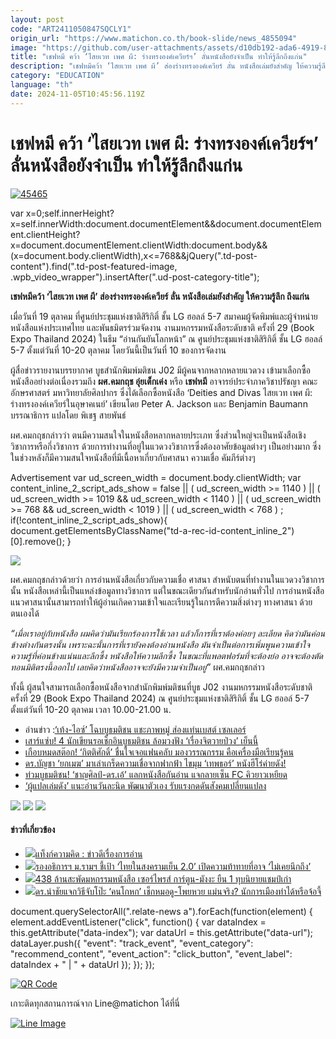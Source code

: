 ```yaml
---
layout: post
code: "ART2411050847SQCLY1"
origin_url: "https://www.matichon.co.th/book-slide/news_4855094"
image: "https://github.com/user-attachments/assets/d10db192-ada6-4919-818c-dba01ce707a8"
title: "เชฟหมี คว้า ‘ไสยเวท เพศ ผี: ร่างทรงองค์เควียร์ฯ’ ลั่นหนังสือยังจำเป็น ทำให้รู้ลึกถึงแก่น"
description: "เชฟหมีคว้า ‘ไสยเวท เพศ ผี’ ส่องร่างทรงองค์เควียร์ ลั่น หนังสือเล่มยังสำคัญ ให้ความรู้ลึก ถึงแก่น"
category: "EDUCATION"
language: "th"
date: 2024-11-05T10:45:56.119Z
---
```


# เชฟหมี คว้า ‘ไสยเวท เพศ ผี: ร่างทรงองค์เควียร์ฯ’ ลั่นหนังสือยังจำเป็น ทำให้รู้ลึกถึงแก่น

[![](https://www.matichon.co.th/wp-content/uploads/2024/10/45465.jpg "45465")](https://www.matichon.co.th/wp-content/uploads/2024/10/45465.jpg)

var x=0;self.innerHeight?x=self.innerWidth:document.documentElement&&document.documentElement.clientHeight?x=document.documentElement.clientWidth:document.body&&(x=document.body.clientWidth),x<=768&&jQuery(".td-post-content").find(".td-post-featured-image, .wpb\_video\_wrapper").insertAfter(".ud-post-category-title");

**เชฟหมีคว้า ‘ไสยเวท เพศ ผี’ ส่องร่างทรงองค์เควียร์ ลั่น หนังสือเล่มยังสำคัญ ให้ความรู้ลึก ถึงแก่น**

เมื่อวันที่ 19 ตุลาคม ที่ศูนย์ประชุมแห่งชาติสิริกิติ์ ชั้น LG ฮอลล์ 5-7 สมาคมผู้จัดพิมพ์และผู้จำหน่ายหนังสือแห่งประเทศไทย และพันธมิตรร่วมจัดงาน งานมหกรรมหนังสือระดับชาติ ครั้งที่ 29 (Book Expo Thailand 2024) ในธีม “อ่านกันยันโลกหน้า” ณ ศูนย์ประชุมแห่งชาติสิริกิติ์ ชั้น LG ฮอลล์ 5-7 ตั้งแต่วันที่ 10-20 ตุลาคม โดยวันนี้เป็นวันที่ 10 ของการจัดงาน

ผู้สื่อข่าวรายงานบรรยากาศ บูธสำนักพิมพ์มติชน J02 มีผู้คนจากหลากหลายแวดวง เข้ามาเลือกซื้อหนังสืออย่างต่อเนื่องรวมถึง **ผศ.คมกฤช อุ่ยเต็กเค่ง** หรือ **เชฟหมี** อาจารย์ประจำภาควิชาปรัชญา คณะอักษรศาสตร์ มหาวิทยาลัยศิลปากร ซึ่งได้เลือกซื้อหนังสือ ‘Deities and Divas ไสยเวท เพศ ผี: ร่างทรงองค์เควียร์ในอุษาคเนย์’ เขียนโดย Peter A. Jackson และ Benjamin Baumann บรรณาธิการ แปลโดย พิเชฐ สายพันธ์

ผศ.คมกฤชกล่าวว่า ตนมีความสนใจในหนังสือหลากหลายประเภท ซึ่งส่วนใหญ่จะเป็นหนังสือเชิงวิชาการหรือกึ่งวิชาการ ด้วยการทำงานที่อยู่ในแวดวงวิชาการซึ่งต้องอาศัยข้อมูลต่างๆ เป็นอย่างมาก ซึ่งในช่วงหลังก็มีความสนใจหนังสือที่มีเนื้อหาเกี่ยวกับศาสนา ความเชื่อ คัมภีร์ต่างๆ

Advertisement var ud\_screen\_width = document.body.clientWidth; var content\_inline\_2\_script\_ads\_show = false || ( ud\_screen\_width >= 1140 ) || ( ud\_screen\_width >= 1019 && ud\_screen\_width < 1140 ) || ( ud\_screen\_width >= 768 && ud\_screen\_width < 1019 ) || ( ud\_screen\_width < 768 ) ; if(!content\_inline\_2\_script\_ads\_show){ document.getElementsByClassName("td-a-rec-id-content\_inline\_2")\[0\].remove(); }

![](https://www.matichon.co.th/wp-content/uploads/2024/10/S__2596869.jpg)

ผศ.คมกฤชกล่าวด้วยว่า การอ่านหนังสือเกี่ยวกับความเชื่อ ศาสนา สำหนับตนที่ทำงานในแวดวงวิชาการนั้น หนังสือเหล่านี้เป็นแหล่งข้อมูลทางวิชาการ แต่ในขณะเดียวกันสำหรับนักอ่านทั่วไป การอ่านหนังสือแนวศาสนานั้นสามารถทำให้ผู้อ่านเกิดความเข้าใจและเรียนรู้ในการตีความสิ่งต่างๆ ทางศาสนา ด้วยตนเองได้

_“เมื่อเราอยู่กับหนังสือ ผมคิดว่ามันเรียกร้องการใช้เวลา แล้วก็การที่เราต้องค่อยๆ ละเลียด คิดว่ามันค่อนข้างต่างกันตรงนั้น เพราะฉะนั้นการที่เรายังคงต้องอ่านหนังสือ มันจำเป็นต่อการเพิ่มพูนความเข้าใจ ความรู้ที่ค่อนข้างแน่นและลึกซึ้ง หนังสือให้ความลึกซึ้ง ในขณะที่แพลตฟอร์มที่จะต้องย่อ อาจจะต้องตัดทอนมิติตรงนี้ออกไป เลยคิดว่าหนังสืออาจจะยังมีความจำเป็นอยู่”_ ผศ.คมกฤชกล่าว

ทั้งนี้ ผู้สนใจสามารถเลือกซื้อหนังสือจากสำนักพิมพ์มติชนที่บูธ J02 งานมหกรรมหนังสือระดับชาติ ครั้งที่ 29 (Book Expo Thailand 2024) ณ ศูนย์ประชุมแห่งชาติสิริกิติ์ ชั้น LG ฮออล์ 5-7 ตั้งแต่วันที่ 10-20 ตุลาคม เวลา 10.00-21.00 น.

*   อ่านข่าว :[‘เท้ง-ไอซ์’ โฉบบูธมติชน แชะภาพหมู่ ส่องแท่นเบสต์ เซลเลอร์](https://www.matichon.co.th/book-slide/news_4854981)
*   [เสาร์แซ่บ! 4 นักเขียนรอเช็กอินบูธมติชน ล้อมวงฟัง ‘เรื่องจิตวายป่วง’ เย็นนี้](https://www.matichon.co.th/book-slide/news_4854365)
*   [เกือบหมดสต๊อก! ‘กิตติศักดิ์’ ชื่นใจเจอแฟนคลับ มองวรรณกรรม คือเครื่องมือเรียนรู้คน](https://www.matichon.co.th/book-slide/news_4854538)
*   [ดร.บัญชา ‘ยกเมฆ’ มาเล่าเกร็ดความเชื่อจากฟากฟ้า ไขมุม ‘เทพธอร์’ หนังฮีโร่ค่ายดัง!](https://www.matichon.co.th/book-slide/news_4854569)
*   [ท่วมบูธมติชน! ‘ชาญศิลป์-ดร.เอ้’ แลกหนังสือกันอ่าน แจกลายเซ็น FC คิวยาวเหยียด](https://www.matichon.co.th/book/book-news/news_4854703)
*   [‘ผู้แปลเล่มดัง’ แนะอ่านวันละนิด พัฒนาตัวเอง รับแรงกดดันสังคมเปลี่ยนแปลง](https://www.matichon.co.th/book-slide/news_4854973)

![](https://www.matichon.co.th/wp-content/uploads/2024/10/S__127156263-scaled.jpg) ![](https://www.matichon.co.th/wp-content/uploads/2024/10/S__127148255-scaled.jpg) ![](https://www.matichon.co.th/wp-content/uploads/2024/10/S__127156255-scaled.jpg)

#### ข่าวที่เกี่ยวข้อง

*   [![](https://www.matichon.co.th/wp-content/uploads/2024/10/AO.jpg)แท็งก์ความคิด : ข่าวดีเรื่องการอ่าน](https://www.matichon.co.th/prachachuen/news_4866599)
*   [![](https://www.matichon.co.th/wp-content/uploads/2024/10/S__143197312.jpg)รองอธิการฯ ม.รามฯ ชี้เป้า ‘ไทยในสงครามเย็น 2.0’ เปิดความท้าทายที่อาจ ‘ไม่เคยนึกถึง’](https://www.matichon.co.th/book/news_4856183)
*   [![](https://www.matichon.co.th/wp-content/uploads/2024/10/S__3776527_02.jpg)438 ล้านสะพัดมหกรรมหนังสือ เซอร์ไพรส์ การ์ตูน-มังงะ ยืน 1 ทุบนิยายแชมป์เก่า](https://www.matichon.co.th/book/book-news/news_4855951)
*   [![](https://www.matichon.co.th/wp-content/uploads/2024/10/S__127156237_0.jpg)ดร.นำชัยแจกวิธีจับโป๊ะ ‘คนโกหก’ เช็กหมอดู-โพยหวย แม่นจริง? นักการเมืองทำได้หรือจ้อจี้](https://www.matichon.co.th/book-slide/news_4855164)

document.querySelectorAll(".relate-news a").forEach(function(element) { element.addEventListener("click", function() { var dataIndex = this.getAttribute("data-index"); var dataUrl = this.getAttribute("data-url"); dataLayer.push({ "event": "track\_event", "event\_category": "recommend\_content", "event\_action": "click\_button", "event\_label": dataIndex + " | " + dataUrl }); }); });

[![QR Code](https://www.matichon.co.th/wp-content/uploads/2023/07/wob1371z.jpg)](https://lin.ee/ht0nDxX)

เกาะติดทุกสถานการณ์จาก Line@matichon ได้ที่นี่

[![Line Image](https://www.matichon.co.th/wp-content/uploads/2023/07/th.png)](https://lin.ee/ht0nDxX)